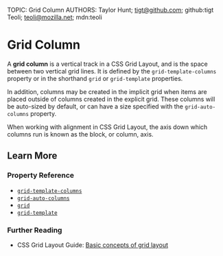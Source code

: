 TOPIC: Grid Column
AUTHORS: Taylor Hunt; tigt@github.com; github:tigt
         Teoli; teoli@mozilla.net; mdn:teoli

# Grid Column

A **grid column** is a vertical track in a CSS Grid Layout, and is the space between two
vertical grid lines. It is defined by the `grid-template-columns` property or in the shorthand
`grid` or `grid-template` properties.

In addition, columns may be created in the implicit grid when items are placed outside of columns
created in the explicit grid. These columns will be auto-sized by default, or can have a size
specified with the `grid-auto-columns` property.

When working with alignment in CSS Grid Layout, the axis down which columns run is known as
the block, or column, axis.

## Learn More

### Property Reference

- [`grid-template-columns`](https://wiki.developer.mozilla.org/en-US/docs/Web/CSS/grid-template-columns)
- [`grid-auto-columns`](https://wiki.developer.mozilla.org/en-US/docs/Web/CSS/grid-auto-columns)
- [`grid`](https://wiki.developer.mozilla.org/en-US/docs/Web/CSS/grid)
- [`grid-template`](https://wiki.developer.mozilla.org/en-US/docs/Web/CSS/grid-template)

### Further Reading

- CSS Grid Layout Guide: [Basic concepts of grid layout](https://wiki.developer.mozilla.org/en-US/docs/Web/CSS/CSS_Grid_Layout/Basic_Concepts_of_Grid_Layout)
